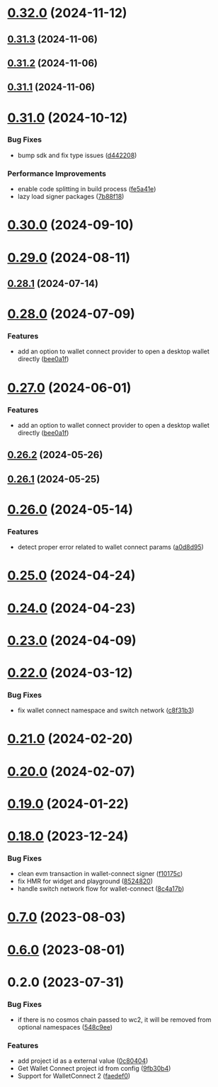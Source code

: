 # [0.32.0](https://github.com/rango-exchange/rango-client/compare/provider-walletconnect-2@0.31.3...provider-walletconnect-2@0.32.0) (2024-11-12)



## [0.31.3](https://github.com/rango-exchange/rango-client/compare/provider-walletconnect-2@0.31.2...provider-walletconnect-2@0.31.3) (2024-11-06)



## [0.31.2](https://github.com/rango-exchange/rango-client/compare/provider-walletconnect-2@0.31.1...provider-walletconnect-2@0.31.2) (2024-11-06)



## [0.31.1](https://github.com/rango-exchange/rango-client/compare/provider-walletconnect-2@0.31.0...provider-walletconnect-2@0.31.1) (2024-11-06)



# [0.31.0](https://github.com/rango-exchange/rango-client/compare/provider-walletconnect-2@0.30.0...provider-walletconnect-2@0.31.0) (2024-10-12)


### Bug Fixes

* bump sdk and fix type issues ([d442208](https://github.com/rango-exchange/rango-client/commit/d4422083bf5dd27d5f509ce1db7f9560d05428c8))


### Performance Improvements

* enable code splitting in build process ([fe5a41e](https://github.com/rango-exchange/rango-client/commit/fe5a41e0e297298de11cd74ca5825544742aa03a))
* lazy load signer packages ([7b88f18](https://github.com/rango-exchange/rango-client/commit/7b88f1834f7b29b4b81ab6c81a07bb88e8ccf55c))



# [0.30.0](https://github.com/rango-exchange/rango-client/compare/provider-walletconnect-2@0.29.0...provider-walletconnect-2@0.30.0) (2024-09-10)



# [0.29.0](https://github.com/rango-exchange/rango-client/compare/provider-walletconnect-2@0.28.1...provider-walletconnect-2@0.29.0) (2024-08-11)



## [0.28.1](https://github.com/rango-exchange/rango-client/compare/provider-walletconnect-2@0.28.0...provider-walletconnect-2@0.28.1) (2024-07-14)



# [0.28.0](https://github.com/rango-exchange/rango-client/compare/provider-walletconnect-2@0.26.2...provider-walletconnect-2@0.28.0) (2024-07-09)


### Features

* add an option to wallet connect provider to open a desktop wallet directly ([bee0a1f](https://github.com/rango-exchange/rango-client/commit/bee0a1f57ef5470564f6cdc379d00981e7d34b0a))



# [0.27.0](https://github.com/rango-exchange/rango-client/compare/provider-walletconnect-2@0.26.2...provider-walletconnect-2@0.27.0) (2024-06-01)


### Features

* add an option to wallet connect provider to open a desktop wallet directly ([bee0a1f](https://github.com/rango-exchange/rango-client/commit/bee0a1f57ef5470564f6cdc379d00981e7d34b0a))



## [0.26.2](https://github.com/rango-exchange/rango-client/compare/provider-walletconnect-2@0.26.1...provider-walletconnect-2@0.26.2) (2024-05-26)



## [0.26.1](https://github.com/rango-exchange/rango-client/compare/provider-walletconnect-2@0.26.0...provider-walletconnect-2@0.26.1) (2024-05-25)



# [0.26.0](https://github.com/rango-exchange/rango-client/compare/provider-walletconnect-2@0.25.0...provider-walletconnect-2@0.26.0) (2024-05-14)


### Features

* detect proper error related to wallet connect params ([a0d8d95](https://github.com/rango-exchange/rango-client/commit/a0d8d95ed977fffbd0244f498c81f7ce3550ee71))



# [0.25.0](https://github.com/rango-exchange/rango-client/compare/provider-walletconnect-2@0.24.0...provider-walletconnect-2@0.25.0) (2024-04-24)



# [0.24.0](https://github.com/rango-exchange/rango-client/compare/provider-walletconnect-2@0.23.0...provider-walletconnect-2@0.24.0) (2024-04-23)



# [0.23.0](https://github.com/rango-exchange/rango-client/compare/provider-walletconnect-2@0.22.0...provider-walletconnect-2@0.23.0) (2024-04-09)



# [0.22.0](https://github.com/rango-exchange/rango-client/compare/provider-walletconnect-2@0.21.0...provider-walletconnect-2@0.22.0) (2024-03-12)


### Bug Fixes

* fix wallet connect namespace and switch network ([c8f31b3](https://github.com/rango-exchange/rango-client/commit/c8f31b3ddf4ceeaf745bc089f530b6a4b1eb9637))



# [0.21.0](https://github.com/rango-exchange/rango-client/compare/provider-walletconnect-2@0.20.0...provider-walletconnect-2@0.21.0) (2024-02-20)



# [0.20.0](https://github.com/rango-exchange/rango-client/compare/provider-walletconnect-2@0.19.0...provider-walletconnect-2@0.20.0) (2024-02-07)



# [0.19.0](https://github.com/rango-exchange/rango-client/compare/provider-walletconnect-2@0.18.0...provider-walletconnect-2@0.19.0) (2024-01-22)



# [0.18.0](https://github.com/rango-exchange/rango-client/compare/provider-walletconnect-2@0.16.0...provider-walletconnect-2@0.18.0) (2023-12-24)


### Bug Fixes

* clean evm transaction in wallet-connect signer ([f10175c](https://github.com/rango-exchange/rango-client/commit/f10175cdf03dfd70cd05570aa09b7d1f5634d109))
* fix HMR for widget and playground ([8524820](https://github.com/rango-exchange/rango-client/commit/8524820f10cf0b8921f3db0c4f620ff98daa4103))
* handle switch network flow for wallet-connect ([8c4a17b](https://github.com/rango-exchange/rango-client/commit/8c4a17b47b2919820a4e0726f6d1c48b8994abe3))



# [0.7.0](https://github.com/rango-exchange/rango-client/compare/provider-walletconnect-2@0.6.0...provider-walletconnect-2@0.7.0) (2023-08-03)



# [0.6.0](https://github.com/rango-exchange/rango-client/compare/provider-walletconnect-2@0.5.0...provider-walletconnect-2@0.6.0) (2023-08-01)



# 0.2.0 (2023-07-31)


### Bug Fixes

* if there is no cosmos chain passed to wc2, it will be removed from optional namespaces ([548c9ee](https://github.com/rango-exchange/rango-client/commit/548c9ee9f072b259fdd56b52f794c3d8d267baf9))


### Features

* add project id as a external value ([0c80404](https://github.com/rango-exchange/rango-client/commit/0c80404a8cacb6c5b0338dea1e416b0b11db254b))
* Get Wallet Connect project id from config ([9fb30b4](https://github.com/rango-exchange/rango-client/commit/9fb30b4b1a83e2005bbf42553298f24b1e278e1c))
* Support for WalletConnect 2 ([faedef0](https://github.com/rango-exchange/rango-client/commit/faedef0b5e6fc3c5ef881cbbe4ec05334cc1c910))



